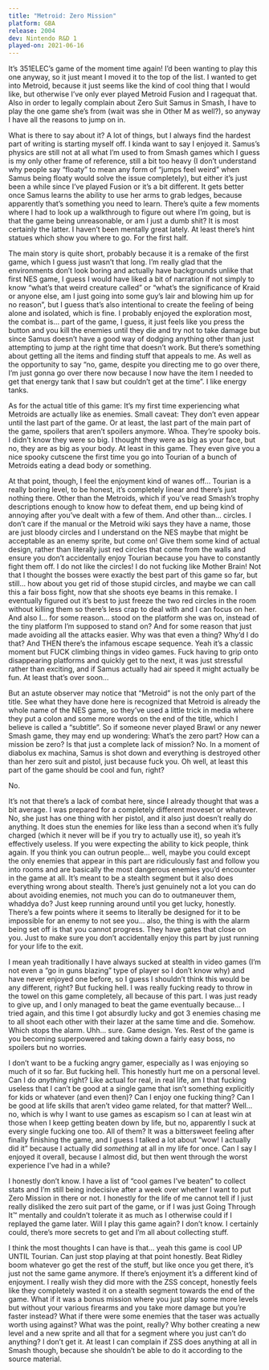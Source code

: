 ```yaml
---
title: "Metroid: Zero Mission"
platform: GBA
release: 2004
dev: Nintendo R&D 1
played-on: 2021-06-16
---
```


It’s 351ELEC’s game of the moment time again! I’d been wanting to play this one anyway, so it just meant I moved it to the top of the list. I wanted to get into Metroid, because it just seems like the kind of cool thing that I would like, but otherwise I’ve only ever played Metroid Fusion and I ragequat that. Also in order to legally complain about Zero Suit Samus in Smash, I have to play the one game she’s from (wait was she in Other M as well?), so anyway I have all the reasons to jump on in.

What is there to say about it? A lot of things, but I always find the hardest part of writing is starting myself off. I kinda want to say I enjoyed it. Samus’s physics are still not at all what I’m used to from Smash games which I guess is my only other frame of reference, still a bit too heavy (I don’t understand why people say “floaty” to mean any form of “jumps feel weird” when Samus being floaty would solve the issue completely), but either it’s just been a while since I’ve played Fusion or it’s a bit different. It gets better once Samus learns the ability to use her arms to grab ledges, because apparently that’s something you need to learn. There’s quite a few moments where I had to look up a walkthrough to figure out where I’m going, but is that the game being unreasonable, or am I just a dumb shit? It is most certainly the latter. I haven’t been mentally great lately. At least there’s hint statues which show you where to go. For the first half.

The main story is quite short, probably because it is a remake of the first game, which I guess just wasn’t that long. I’m really glad that the environments don’t look boring and actually have backgrounds unlike that first NES game, I guess I would have liked a bit of narration if not simply to know “what’s that weird creature called” or “what’s the significance of Kraid or anyone else, am I just going into some guy’s lair and blowing him up for no reason”, but I guess that’s also intentional to create the feeling of being alone and isolated, which is fine. I probably enjoyed the exploration most, the combat is… part of the game, I guess, it just feels like you press the button and you kill the enemies until they die and try not to take damage but since Samus doesn’t have a good way of dodging anything other than just attempting to jump at the right time that doesn’t work. But there’s something about getting all the items and finding stuff that appeals to me. As well as the opportunity to say “no, game, despite you directing me to go over there, I’m just gonna go over there now because I now have the item I needed to get that energy tank that I saw but couldn’t get at the time”. I like energy tanks.

As for the actual title of this game: It’s my first time experiencing what Metroids are actually like as enemies. Small caveat: They don’t even appear until the last part of the game. Or at least, the last part of the main part of the game, spoilers that aren’t spoilers anymore. Whoa. They’re spooky bois. I didn’t know they were so big. I thought they were as big as your face, but no, they are as big as your body. At least in this game. They even give you a nice spooky cutscene the first time you go into Tourian of a bunch of Metroids eating a dead body or something.

At that point, though, I feel the enjoyment kind of wanes off… Tourian is a really boring level, to be honest, it’s completely linear and there’s just nothing there. Other than the Metroids, which if you’ve read Smash’s trophy descriptions enough to know how to defeat them, end up being kind of annoying after you’ve dealt with a few of them. And other than… circles. I don’t care if the manual or the Metroid wiki says they have a name, those are just bloody circles and I understand on the NES maybe that might be acceptable as an enemy sprite, but come on! Give them some kind of actual design, rather than literally just red circles that come from the walls and ensure you don’t accidentally enjoy Tourian because you have to constantly fight them off. I do not like the circles! I do not fucking like Mother Brain! Not that I thought the bosses were exactly the best part of this game so far, but still… how about you get rid of those stupid circles, and maybe we can call this a fair boss fight, now that she shoots eye beams in this remake. I eventually figured out it’s best to just freeze the two red circles in the room without killing them so there’s less crap to deal with and I can focus on her. And also I… for some reason… stood on the platform she was on, instead of the tiny platform I’m supposed to stand on? And for some reason that just made avoiding all the attacks easier. Why was that even a thing? Why’d I do that? And THEN there’s the infamous escape sequence. Yeah it’s a classic moment but FUCK climbing things in video games. Fuck having to grip onto disappearing platforms and quickly get to the next, it was just stressful rather than exciting, and if Samus actually had air speed it might actually be fun. At least that’s over soon…

But an astute observer may notice that “Metroid” is not the only part of the title. See what they have done here is recognized that Metroid is already the whole name of the NES game, so they’ve used a little trick in media where they put a colon and some more words on the end of the title, which I believe is called a “subtitle”. So if someone never played Brawl or any newer Smash game, they may end up wondering: What’s the zero part? How can a mission be zero? Is that just a complete lack of mission? No. In a moment of diabolus ex machina, Samus is shot down and everything is destroyed other than her zero suit and pistol, just because fuck you. Oh well, at least this part of the game should be cool and fun, right?

No.

It’s not that there’s a lack of combat here, since I already thought that was a bit average. I was prepared for a completely different moveset or whatever. No, she just has one thing with her pistol, and it also just doesn’t really do anything. It does stun the enemies for like less than a second when it’s fully charged (which it never will be if you try to actually use it), so yeah it’s effectively useless. If you were expecting the ability to kick people, think again. If you think you can outrun people… well, maybe you could except the only enemies that appear in this part are ridiculously fast and follow you into rooms and are basically the most dangerous enemies you’d encounter in the game at all. It’s meant to be a stealth segment but it also does everything wrong about stealth. There’s just genuinely not a lot you can do about avoiding enemies, not much you can do to outmaneuver them, whaddya do? Just keep running around until you get lucky, honestly. There’s a few points where it seems to literally be designed for it to be impossible for an enemy to not see you… also, the thing is with the alarm being set off is that you cannot progress. They have gates that close on you. Just to make sure you don’t accidentally enjoy this part by just running for your life to the exit.

I mean yeah traditionally I have always sucked at stealth in video games (I’m not even a “go in guns blazing” type of player so I don’t know why) and have never enjoyed one before, so I guess I shouldn’t think this would be any different, right? But fucking hell. I was really fucking ready to throw in the towel on this game completely, all because of this part. I was just ready to give up, and I only managed to beat the game eventually because… I tried again, and this time I got absurdly lucky and got 3 enemies chasing me to all shoot each other with their lazer at the same time and die. Somehow. Which stops the alarm. Uhh… sure. Game design. Yes. Rest of the game is you becoming superpowered and taking down a fairly easy boss, no spoilers but no worries.

I don’t want to be a fucking angry gamer, especially as I was enjoying so much of it so far. But fucking hell. This honestly hurt me on a personal level. Can I do _anything_ right? Like actual for real, in real life, am I that fucking useless that I can’t be good at a single game that isn’t something explicitly for kids or whatever (and even then)? Can I enjoy one fucking thing? Can I be good at life skills that aren’t video game related, for that matter? Well… no, which is why I want to use games as escapism so I can at least win at those when I keep getting beaten down by life, but no, apparently I suck at every single fucking one too. All of them? It was a bittersweet feeling after finally finishing the game, and I guess I talked a lot about “wow! I actually did it” because I actually did _something_ at all in my life for once. Can I say I enjoyed it overall, because I almost did, but then went through the worst experience I’ve had in a while?

I honestly don’t know. I have a list of “cool games I’ve beaten” to collect stats and I’m still being indecisive after a week over whether I want to put Zero Mission in there or not. I honestly for the life of me cannot tell if I just really disliked the zero suit part of the game, or if I was just Going Through It™ mentally and couldn’t tolerate it as much as I otherwise could if I replayed the game later. Will I play this game again? I don’t know. I certainly could, there’s more secrets to get and I’m all about collecting stuff.

I think the most thoughts I can have is that… yeah this game is cool UP UNTIL Tourian. Can just stop playing at that point honestly. Beat Ridley boom whatever go get the rest of the stuff, but like once you get there, it’s just not the same game anymore. If there’s enjoyment it’s a different kind of enjoyment. I really wish they did more with the ZSS concept, honestly feels like they completely wasted it on a stealth segment towards the end of the game. What if it was a bonus mission where you just play some more levels but without your various firearms and you take more damage but you’re faster instead? What if there were some enemies that the taser was actually worth using against? What was the point, really? Why bother creating a new level and a new sprite and all that for a segment where you just can’t do anything? I don’t get it. At least I can complain if ZSS does anything at all in Smash though, because she shouldn’t be able to do it according to the source material.
